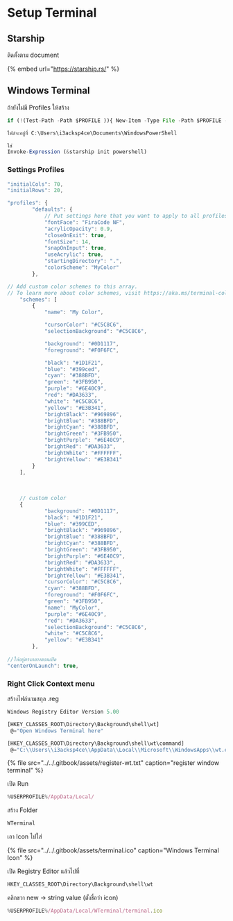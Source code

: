 # Setup Terminal

## Starship

ติดตั้งตาม document

{% embed url="https://starship.rs/" %}

## Windows Terminal

ถ้ายังไม่มี Profiles ให้สร้าง

```javascript
if (!(Test-Path -Path $PROFILE )){ New-Item -Type File -Path $PROFILE -Force }

ไฟล์จะอยู่ที่ C:\Users\i3acksp4ce\Documents\WindowsPowerShell

ใส่ 
Invoke-Expression (&starship init powershell)
```

### Settings Profiles

```javascript
"initialCols": 70,
"initialRows": 20,

"profiles": {
		"defaults": {
			// Put settings here that you want to apply to all profiles.
			"fontFace": "FiraCode NF",
			"acrylicOpacity": 0.9,
			"closeOnExit": true,
			"fontSize": 14,
			"snapOnInput": true,
			"useAcrylic": true,
			"startingDirectory": ".",
			"colorScheme": "MyColor"
		},

// Add custom color schemes to this array.
// To learn more about color schemes, visit https://aka.ms/terminal-color-schemes
	"schemes": [
		{
			"name": "My Color",

			"cursorColor": "#C5C8C6",
			"selectionBackground": "#C5C8C6",

			"background": "#0D1117",
			"foreground": "#F0F6FC",

			"black": "#1D1F21",
			"blue": "#399ced",
			"cyan": "#388BFD",
			"green": "#3FB950",
			"purple": "#6E40C9",
			"red": "#DA3633",
			"white": "#C5C8C6",
			"yellow": "#E3B341",
			"brightBlack": "#969896",
			"brightBlue": "#388BFD",
			"brightCyan": "#388BFD",
			"brightGreen": "#3FB950",
			"brightPurple": "#6E40C9",
			"brightRed": "#DA3633",
			"brightWhite": "#FFFFFF",
			"brightYellow": "#E3B341"
		}
	],
	
	
	
	// custom color
	{
            "background": "#0D1117",
            "black": "#1D1F21",
            "blue": "#399CED",
            "brightBlack": "#969896",
            "brightBlue": "#388BFD",
            "brightCyan": "#388BFD",
            "brightGreen": "#3FB950",
            "brightPurple": "#6E40C9",
            "brightRed": "#DA3633",
            "brightWhite": "#FFFFFF",
            "brightYellow": "#E3B341",
            "cursorColor": "#C5C8C6",
            "cyan": "#388BFD",
            "foreground": "#F0F6FC",
            "green": "#3FB950",
            "name": "MyColor",
            "purple": "#6E40C9",
            "red": "#DA3633",
            "selectionBackground": "#C5C8C6",
            "white": "#C5C8C6",
            "yellow": "#E3B341"
        },
        
//ให้อยู่ตรงกลางตอนเปิด
"centerOnLaunch": true,
```

### Right Click Context menu

สร้างไฟล์นามสกุล .reg

```javascript
Windows Registry Editor Version 5.00

[HKEY_CLASSES_ROOT\Directory\Background\shell\wt]
 @="Open Windows Terminal here"

[HKEY_CLASSES_ROOT\Directory\Background\shell\wt\command]
 @="C:\\Users\\i3acksp4ce\\AppData\\Local\\Microsoft\\WindowsApps\\wt.exe"
```

{% file src="../../.gitbook/assets/register-wt.txt" caption="register window terminal" %}

เปิด Run

```javascript
%USERPROFILE%/AppData/Local/
```

สร้าง Folder

```javascript
WTerminal
```

เอา Icon ไปใส่

{% file src="../../.gitbook/assets/terminal.ico" caption="Windows Terminal Icon" %}

เปิด Registry Editor แล้วไปที่

```javascript
HKEY_CLASSES_ROOT\Directory\Background\shell\wt
```

คลิกขวา new -&gt; string value \(ตั้งชื่อว่า icon\)

```javascript
%USERPROFILE%/AppData/Local/WTerminal/terminal.ico
```

